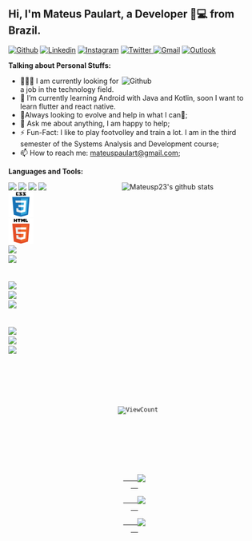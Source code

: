 ## Hi, I'm Mateus Paulart, a Developer 🚀💻 from Brazil.

[![Github](https://img.shields.io/badge/-Github-000?style=flat&logo=Github&logoColor=white)](https://https://github.com/Mateusp23)
[![Linkedin](https://img.shields.io/badge/-LinkedIn-blue?style=flat&logo=Linkedin&logoColor=white)](https://www.linkedin.com/in/mateus-paulart-7903881a2/)
[![Instagram](https://img.shields.io/badge/-Instagram-c13584?style=flat&labelColor=c13584&logo=instagram&logoColor=white)](https://www.instagram.com/mateuspp23/)
[![Twitter](https://img.shields.io/badge/-Twitter-blue?style=flat&logo=Twitter&logoColor=white)
](https://twitter.com/mpaulart)[![Gmail](https://img.shields.io/badge/-Gmail-c14438?style=flat&logo=Gmail&logoColor=white)](mailto:mateuspaulart@gmail.com)
[![Outlook](https://img.shields.io/badge/-Outlook-0078D4?style=flat&logo=Microsoft-Outlook&logoColor=white)](mailto:mateusp23@rede.ulbra.br)


<!-- Talking about you -->
**Talking about Personal Stuffs:**

<!-- Any image aligned to the right. Beware the width -->
<img width="55%" align="right" alt="Github" src="https://raw.githubusercontent.com/onimur/.github/master/.resources/git-header.svg" />

- 👨🏽‍💻 I am currently looking for a job in the technology field.
- 🌱 I’m currently learning Android with Java and Kotlin, soon I want to learn flutter and react native.
- 👯Always looking to evolve and help in what I can🤝;
- 💬 Ask me about anything, I am happy to help;
- ⚡️ Fun-Fact: I like to play footvolley and train a lot. I am in the third semester of the Systems Analysis and Development course;
- 📫 How to reach me: mateuspaulart@gmail.com;

**Languages and Tools:** 

<p>
 <a href="https://github.com/Mateusp23">
    <img width="55%" align="right" alt="Mateusp23's github stats" src="https://github-readme-stats.vercel.app/api?username=Mateusp23&show_icons=true&hide_border=true" />
  </a>
  
  <code><img width="10%" src="https://www.vectorlogo.zone/logos/java/java-ar21.svg"></code>
  <code><img width="10%" src="https://www.vectorlogo.zone/logos/kotlinlang/kotlinlang-ar21.svg"></code>
  <code><img width="10%" src="https://www.vectorlogo.zone/logos/android/android-ar21.svg"></code>
<code><img width="10%"
src="https://www.vectorlogo.zone/logos/php/php-ar21.svg">
   <code><img width="10%"  src="https://raw.githubusercontent.com/devicons/devicon/master/icons/css3/css3-original-wordmark.svg"></code>
   <code><img width="10%"
src="https://raw.githubusercontent.com/devicons/devicon/master/icons/html5/html5-original-wordmark.svg"></code>
  <code><img width="10%" src="https://www.vectorlogo.zone/logos/gradle/gradle-ar21.svg"></code>
  <code><img width="10%" src="https://www.vectorlogo.zone/logos/json/json-ar21.svg"></code>
  <br />
  <code><img width="10%" src="https://www.vectorlogo.zone/logos/mysql/mysql-ar21.svg"></code>
  <code><img width="10%" src="https://www.vectorlogo.zone/logos/postgresql/postgresql-ar21.svg"></code>
  <code><img width="10%" src="https://www.vectorlogo.zone/logos/firebase/firebase-ar21.svg"></code>
  <br />
  <code><img width="10%" src="https://www.vectorlogo.zone/logos/git-scm/git-scm-ar21.svg"></code>
  <code><img width="10%" src="https://www.vectorlogo.zone/logos/javascript/javascript-ar21.svg"></code>
  <code><img width="10%" src="https://www.vectorlogo.zone/logos/gnu_bash/gnu_bash-ar21.svg"></code>
</p>


<p align="center">
  <img alt="ViewCount" src="https://views.whatilearened.today/views/github/Mateusp23/Mateus.svg" />
</p>

<!-- Its main projects -->
<p align="center">
  <a href="https://github.com/onimur/handle-path-oz">
    <img align="center" src="https://github-readme-stats.vercel.app/api/pin/?username=Mateusp23&repo=Android_Apps" />
  </a>
  <a href="https://github.com/Mateusp23/Android_Apps">
    <img align="center" src="https://github-readme-stats.vercel.app/api/pin/?username=Mateusp23&repo=programa-o-web-php" />
  </a>
  <a href="https://github.com/Mateusp23/Android_Apps">
    <img align="center" src="https://github-readme-stats.vercel.app/api/pin/?username=Mateusp23&repo=Portfolio" />
  </a>
</p>

